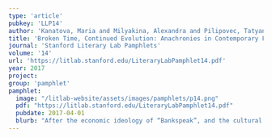 ```yaml
---
type: 'article'
pubkey: 'LLP14'
author: 'Kanatova, Maria and Milyakina, Alexandra and Pilipovec, Tatyana and Shelya, Artjom and Sobchuk, Oleg and Tinits, Peeter'
title: 'Broken Time, Continued Evolution: Anachronies in Contemporary Films'
journal: 'Stanford Literary Lab Pamphlets'
volume: '14'
url: 'https://litlab.stanford.edu/LiteraryLabPamphlet14.pdf'
year: 2017
project:
group: 'pamphlet'
pamphlet:
  image: "/litlab-website/assets/images/pamphlets/p14.png"
  pdf: "https://litlab.stanford.edu/LiteraryLabPamphlet14.pdf"
  pubdate: 2017-04-01
  blurb: "After the economic ideology of “Bankspeak”, and the cultural geography of “The Emotions of London”, “Broken Time” is the Literary Lab’s first venture into film studies, to be followed by a pamphlet on art history: a series of investigations which we hope will contribute to establish a common conceptual ground among the different branches of quantitative cultural history."
---
```

